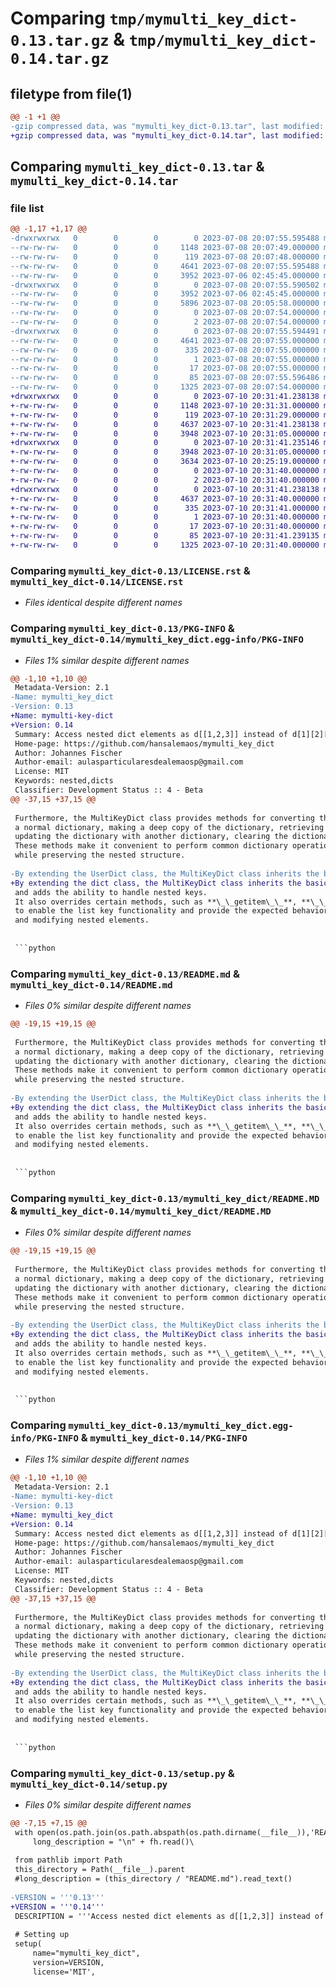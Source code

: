 # Comparing `tmp/mymulti_key_dict-0.13.tar.gz` & `tmp/mymulti_key_dict-0.14.tar.gz`

## filetype from file(1)

```diff
@@ -1 +1 @@
-gzip compressed data, was "mymulti_key_dict-0.13.tar", last modified: Sat Jul  8 20:07:55 2023, max compression
+gzip compressed data, was "mymulti_key_dict-0.14.tar", last modified: Mon Jul 10 20:31:41 2023, max compression
```

## Comparing `mymulti_key_dict-0.13.tar` & `mymulti_key_dict-0.14.tar`

### file list

```diff
@@ -1,17 +1,17 @@
-drwxrwxrwx   0        0        0        0 2023-07-08 20:07:55.595488 mymulti_key_dict-0.13/
--rw-rw-rw-   0        0        0     1148 2023-07-08 20:07:49.000000 mymulti_key_dict-0.13/LICENSE.rst
--rw-rw-rw-   0        0        0      119 2023-07-08 20:07:48.000000 mymulti_key_dict-0.13/MANIFEST.in
--rw-rw-rw-   0        0        0     4641 2023-07-08 20:07:55.595488 mymulti_key_dict-0.13/PKG-INFO
--rw-rw-rw-   0        0        0     3952 2023-07-06 02:45:45.000000 mymulti_key_dict-0.13/README.md
-drwxrwxrwx   0        0        0        0 2023-07-08 20:07:55.590502 mymulti_key_dict-0.13/mymulti_key_dict/
--rw-rw-rw-   0        0        0     3952 2023-07-06 02:45:45.000000 mymulti_key_dict-0.13/mymulti_key_dict/README.MD
--rw-rw-rw-   0        0        0     5896 2023-07-08 20:05:58.000000 mymulti_key_dict-0.13/mymulti_key_dict/__init__.py
--rw-rw-rw-   0        0        0        0 2023-07-08 20:07:54.000000 mymulti_key_dict-0.13/mymulti_key_dict/requirements.txt
--rw-rw-rw-   0        0        0        2 2023-07-08 20:07:54.000000 mymulti_key_dict-0.13/mymulti_key_dict/thirdparty.json
-drwxrwxrwx   0        0        0        0 2023-07-08 20:07:55.594491 mymulti_key_dict-0.13/mymulti_key_dict.egg-info/
--rw-rw-rw-   0        0        0     4641 2023-07-08 20:07:55.000000 mymulti_key_dict-0.13/mymulti_key_dict.egg-info/PKG-INFO
--rw-rw-rw-   0        0        0      335 2023-07-08 20:07:55.000000 mymulti_key_dict-0.13/mymulti_key_dict.egg-info/SOURCES.txt
--rw-rw-rw-   0        0        0        1 2023-07-08 20:07:55.000000 mymulti_key_dict-0.13/mymulti_key_dict.egg-info/dependency_links.txt
--rw-rw-rw-   0        0        0       17 2023-07-08 20:07:55.000000 mymulti_key_dict-0.13/mymulti_key_dict.egg-info/top_level.txt
--rw-rw-rw-   0        0        0       85 2023-07-08 20:07:55.596486 mymulti_key_dict-0.13/setup.cfg
--rw-rw-rw-   0        0        0     1325 2023-07-08 20:07:54.000000 mymulti_key_dict-0.13/setup.py
+drwxrwxrwx   0        0        0        0 2023-07-10 20:31:41.238138 mymulti_key_dict-0.14/
+-rw-rw-rw-   0        0        0     1148 2023-07-10 20:31:31.000000 mymulti_key_dict-0.14/LICENSE.rst
+-rw-rw-rw-   0        0        0      119 2023-07-10 20:31:29.000000 mymulti_key_dict-0.14/MANIFEST.in
+-rw-rw-rw-   0        0        0     4637 2023-07-10 20:31:41.238138 mymulti_key_dict-0.14/PKG-INFO
+-rw-rw-rw-   0        0        0     3948 2023-07-10 20:31:05.000000 mymulti_key_dict-0.14/README.md
+drwxrwxrwx   0        0        0        0 2023-07-10 20:31:41.235146 mymulti_key_dict-0.14/mymulti_key_dict/
+-rw-rw-rw-   0        0        0     3948 2023-07-10 20:31:05.000000 mymulti_key_dict-0.14/mymulti_key_dict/README.MD
+-rw-rw-rw-   0        0        0     3634 2023-07-10 20:25:19.000000 mymulti_key_dict-0.14/mymulti_key_dict/__init__.py
+-rw-rw-rw-   0        0        0        0 2023-07-10 20:31:40.000000 mymulti_key_dict-0.14/mymulti_key_dict/requirements.txt
+-rw-rw-rw-   0        0        0        2 2023-07-10 20:31:40.000000 mymulti_key_dict-0.14/mymulti_key_dict/thirdparty.json
+drwxrwxrwx   0        0        0        0 2023-07-10 20:31:41.238138 mymulti_key_dict-0.14/mymulti_key_dict.egg-info/
+-rw-rw-rw-   0        0        0     4637 2023-07-10 20:31:40.000000 mymulti_key_dict-0.14/mymulti_key_dict.egg-info/PKG-INFO
+-rw-rw-rw-   0        0        0      335 2023-07-10 20:31:41.000000 mymulti_key_dict-0.14/mymulti_key_dict.egg-info/SOURCES.txt
+-rw-rw-rw-   0        0        0        1 2023-07-10 20:31:40.000000 mymulti_key_dict-0.14/mymulti_key_dict.egg-info/dependency_links.txt
+-rw-rw-rw-   0        0        0       17 2023-07-10 20:31:40.000000 mymulti_key_dict-0.14/mymulti_key_dict.egg-info/top_level.txt
+-rw-rw-rw-   0        0        0       85 2023-07-10 20:31:41.239135 mymulti_key_dict-0.14/setup.cfg
+-rw-rw-rw-   0        0        0     1325 2023-07-10 20:31:40.000000 mymulti_key_dict-0.14/setup.py
```

### Comparing `mymulti_key_dict-0.13/LICENSE.rst` & `mymulti_key_dict-0.14/LICENSE.rst`

 * *Files identical despite different names*

### Comparing `mymulti_key_dict-0.13/PKG-INFO` & `mymulti_key_dict-0.14/mymulti_key_dict.egg-info/PKG-INFO`

 * *Files 1% similar despite different names*

```diff
@@ -1,10 +1,10 @@
 Metadata-Version: 2.1
-Name: mymulti_key_dict
-Version: 0.13
+Name: mymulti-key-dict
+Version: 0.14
 Summary: Access nested dict elements as d[[1,2,3]] instead of d[1][2][3] - compatible with dict() - no requirements
 Home-page: https://github.com/hansalemaos/mymulti_key_dict
 Author: Johannes Fischer
 Author-email: aulasparticularesdealemaosp@gmail.com
 License: MIT
 Keywords: nested,dicts
 Classifier: Development Status :: 4 - Beta
@@ -37,15 +37,15 @@
 
 Furthermore, the MultiKeyDict class provides methods for converting the nested dictionary to 
 a normal dictionary, making a deep copy of the dictionary, retrieving items, keys, and values, 
 updating the dictionary with another dictionary, clearing the dictionary, and more. 
 These methods make it convenient to perform common dictionary operations 
 while preserving the nested structure.
 
-By extending the UserDict class, the MultiKeyDict class inherits the basic dictionary functionality 
+By extending the dict class, the MultiKeyDict class inherits the basic dictionary functionality 
 and adds the ability to handle nested keys. 
 It also overrides certain methods, such as **\_\_getitem\_\_**, **\_\_setitem\_\_**, **\_\_delitem\_\_**, and others, 
 to enable the list key functionality and provide the expected behavior for accessing 
 and modifying nested elements.
 
 
 ```python
```

### Comparing `mymulti_key_dict-0.13/README.md` & `mymulti_key_dict-0.14/README.md`

 * *Files 0% similar despite different names*

```diff
@@ -19,15 +19,15 @@
 
 Furthermore, the MultiKeyDict class provides methods for converting the nested dictionary to 
 a normal dictionary, making a deep copy of the dictionary, retrieving items, keys, and values, 
 updating the dictionary with another dictionary, clearing the dictionary, and more. 
 These methods make it convenient to perform common dictionary operations 
 while preserving the nested structure.
 
-By extending the UserDict class, the MultiKeyDict class inherits the basic dictionary functionality 
+By extending the dict class, the MultiKeyDict class inherits the basic dictionary functionality 
 and adds the ability to handle nested keys. 
 It also overrides certain methods, such as **\_\_getitem\_\_**, **\_\_setitem\_\_**, **\_\_delitem\_\_**, and others, 
 to enable the list key functionality and provide the expected behavior for accessing 
 and modifying nested elements.
 
 
 ```python
```

### Comparing `mymulti_key_dict-0.13/mymulti_key_dict/README.MD` & `mymulti_key_dict-0.14/mymulti_key_dict/README.MD`

 * *Files 0% similar despite different names*

```diff
@@ -19,15 +19,15 @@
 
 Furthermore, the MultiKeyDict class provides methods for converting the nested dictionary to 
 a normal dictionary, making a deep copy of the dictionary, retrieving items, keys, and values, 
 updating the dictionary with another dictionary, clearing the dictionary, and more. 
 These methods make it convenient to perform common dictionary operations 
 while preserving the nested structure.
 
-By extending the UserDict class, the MultiKeyDict class inherits the basic dictionary functionality 
+By extending the dict class, the MultiKeyDict class inherits the basic dictionary functionality 
 and adds the ability to handle nested keys. 
 It also overrides certain methods, such as **\_\_getitem\_\_**, **\_\_setitem\_\_**, **\_\_delitem\_\_**, and others, 
 to enable the list key functionality and provide the expected behavior for accessing 
 and modifying nested elements.
 
 
 ```python
```

### Comparing `mymulti_key_dict-0.13/mymulti_key_dict.egg-info/PKG-INFO` & `mymulti_key_dict-0.14/PKG-INFO`

 * *Files 1% similar despite different names*

```diff
@@ -1,10 +1,10 @@
 Metadata-Version: 2.1
-Name: mymulti-key-dict
-Version: 0.13
+Name: mymulti_key_dict
+Version: 0.14
 Summary: Access nested dict elements as d[[1,2,3]] instead of d[1][2][3] - compatible with dict() - no requirements
 Home-page: https://github.com/hansalemaos/mymulti_key_dict
 Author: Johannes Fischer
 Author-email: aulasparticularesdealemaosp@gmail.com
 License: MIT
 Keywords: nested,dicts
 Classifier: Development Status :: 4 - Beta
@@ -37,15 +37,15 @@
 
 Furthermore, the MultiKeyDict class provides methods for converting the nested dictionary to 
 a normal dictionary, making a deep copy of the dictionary, retrieving items, keys, and values, 
 updating the dictionary with another dictionary, clearing the dictionary, and more. 
 These methods make it convenient to perform common dictionary operations 
 while preserving the nested structure.
 
-By extending the UserDict class, the MultiKeyDict class inherits the basic dictionary functionality 
+By extending the dict class, the MultiKeyDict class inherits the basic dictionary functionality 
 and adds the ability to handle nested keys. 
 It also overrides certain methods, such as **\_\_getitem\_\_**, **\_\_setitem\_\_**, **\_\_delitem\_\_**, and others, 
 to enable the list key functionality and provide the expected behavior for accessing 
 and modifying nested elements.
 
 
 ```python
```

### Comparing `mymulti_key_dict-0.13/setup.py` & `mymulti_key_dict-0.14/setup.py`

 * *Files 0% similar despite different names*

```diff
@@ -7,15 +7,15 @@
 with open(os.path.join(os.path.abspath(os.path.dirname(__file__)),'README.md'), encoding="utf-8") as fh:
     long_description = "\n" + fh.read()\
 
 from pathlib import Path
 this_directory = Path(__file__).parent
 #long_description = (this_directory / "README.md").read_text()
 
-VERSION = '''0.13'''
+VERSION = '''0.14'''
 DESCRIPTION = '''Access nested dict elements as d[[1,2,3]] instead of d[1][2][3] - compatible with dict() - no requirements'''
 
 # Setting up
 setup(
     name="mymulti_key_dict",
     version=VERSION,
     license='MIT',
```

